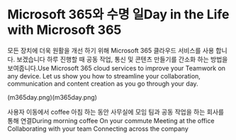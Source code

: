 # <a name="day-in-the-life-with-microsoft-365"></a><span data-ttu-id="6163c-101">Microsoft 365와 수명 일</span><span class="sxs-lookup"><span data-stu-id="6163c-101">Day in the Life with Microsoft 365</span></span>

<span data-ttu-id="6163c-p101">모든 장치에 더욱 원활을 개선 하기 위해 Microsoft 365 클라우드 서비스를 사용 합니다.  보겠습니다 하루 진행할 때 공동 작업, 통신 및 콘텐츠 만들기를 간소화 하는 방법을 보여줍니다.</span><span class="sxs-lookup"><span data-stu-id="6163c-p101">Use Microsoft 365 cloud services to improve your Teamwork on any device.  Let us show you how to streamline your collaboration, communication and content creation as you go through your day.</span></span> 

<span data-ttu-id="6163c-104">(m365day.png)</span><span class="sxs-lookup"><span data-stu-id="6163c-104">(m365day.png)</span></span>

<span data-ttu-id="6163c-105">사용자 이동에서 coffee 아침 하는 동안 사무실에 모임 팀과 공동 작업을 하는 회사를 통해 연결</span><span class="sxs-lookup"><span data-stu-id="6163c-105">During morning coffee On your commute Meeting at the office Collaborating with your team Connecting across the company</span></span>


